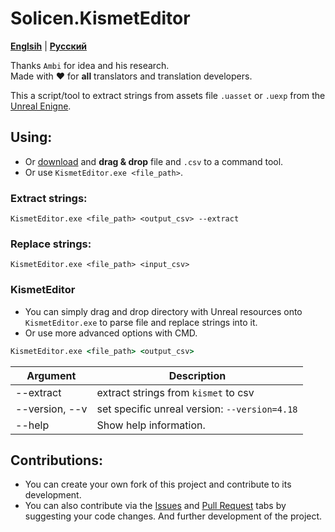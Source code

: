 # Solicen.KismetEditor

[**Englsih**](/README.md) | [**Русский**](./docs/ru/README.ru.md)

Thanks `Ambi` for idea and his research. <br>
Made with ❤️ for **all** translators and translation developers.

This a script/tool to extract strings from assets file `.uasset` or `.uexp` from the [Unreal Enigne](https://www.unrealengine.com/). 

## Using:
* Or [download](https://github.com/SolicenTEAM/KismetEditor/releases) and **drag & drop** file and `.csv` to a command tool.
* Or use `KismetEditor.exe <file_path>`.
### Extract strings:
```
KismetEditor.exe <file_path> <output_csv> --extract
```
### Replace strings:
``` 
KismetEditor.exe <file_path> <input_csv> 
```

### KismetEditor
* You can simply drag and drop directory with Unreal resources onto `KismetEditor.exe` to parse file and replace strings into it. 
* Or use more advanced options with CMD.

```cmd
KismetEditor.exe <file_path> <output_csv> 
```
| Argument | Description |
|----------|-------------|
| --extract | extract strings from `kismet` to csv
| --version, --v | set specific unreal version: `--version=4.18`
| --help | Show help information.

## Contributions:
* You can create your own fork of this project and contribute to its development.
* You can also contribute via the [Issues](https://github.com/SolicenTEAM/KismetEditor/issues) and [Pull Request](https://github.com/SolicenTEAM/KismetEditor/pulls) tabs by suggesting your code changes. And further development of the project. 
